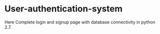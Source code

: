 # User-authentication-system

Here Complete login and signup page with database connectivity in python 2.7.
